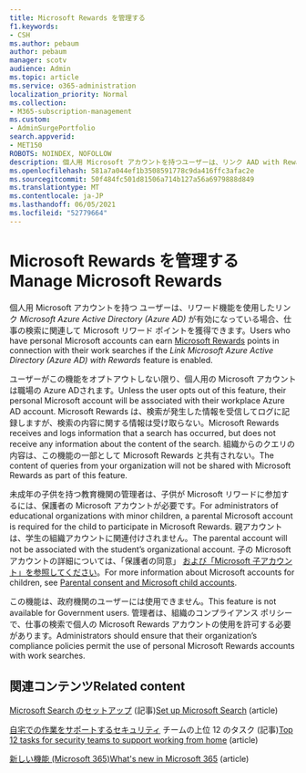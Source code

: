 ```yaml
---
title: Microsoft Rewards を管理する
f1.keywords:
- CSH
ms.author: pebaum
author: pebaum
manager: scotv
audience: Admin
ms.topic: article
ms.service: o365-administration
localization_priority: Normal
ms.collection:
- M365-subscription-management
ms.custom:
- AdminSurgePortfolio
search.appverid:
- MET150
ROBOTS: NOINDEX, NOFOLLOW
description: 個人用 Microsoft アカウントを持つユーザーは、リンク AAD with Rewards 機能が有効になっている場合、仕事の検索に関連して Microsoft リワード ポイントを獲得できます。
ms.openlocfilehash: 581a7a044ef1b3508591778c9da416ffc3afac2e
ms.sourcegitcommit: 50f484fc501d81506a714b127a56a6979888d849
ms.translationtype: MT
ms.contentlocale: ja-JP
ms.lasthandoff: 06/05/2021
ms.locfileid: "52779664"
---
```

# <a name="manage-microsoft-rewards"></a><span data-ttu-id="669e8-103">Microsoft Rewards を管理する</span><span class="sxs-lookup"><span data-stu-id="669e8-103">Manage Microsoft Rewards</span></span>

<span data-ttu-id="669e8-104">個人用 Microsoft アカウントを持つ [](https://www.microsoft.com/rewards)ユーザーは、リワード機能を使用したリンク *Microsoft Azure Active Directory (Azure AD)* が有効になっている場合、仕事の検索に関連して Microsoft リワード ポイントを獲得できます。</span><span class="sxs-lookup"><span data-stu-id="669e8-104">Users who have personal Microsoft accounts can earn [Microsoft Rewards](https://www.microsoft.com/rewards) points in connection with their work searches if the *Link Microsoft Azure Active Directory (Azure AD) with Rewards* feature is enabled.</span></span>

<span data-ttu-id="669e8-105">ユーザーがこの機能をオプトアウトしない限り、個人用の Microsoft アカウントは職場の Azure ADされます。</span><span class="sxs-lookup"><span data-stu-id="669e8-105">Unless the user opts out of this feature, their personal Microsoft account will be associated with their workplace Azure AD account.</span></span> <span data-ttu-id="669e8-106">Microsoft Rewards は、検索が発生した情報を受信してログに記録しますが、検索の内容に関する情報は受け取らない。</span><span class="sxs-lookup"><span data-stu-id="669e8-106">Microsoft Rewards receives and logs information that a search has occurred, but does not receive any information about the content of the search.</span></span> <span data-ttu-id="669e8-107">組織からのクエリの内容は、この機能の一部として Microsoft Rewards と共有されない。</span><span class="sxs-lookup"><span data-stu-id="669e8-107">The content of queries from your organization will not be shared with Microsoft Rewards as part of this feature.</span></span>

<span data-ttu-id="669e8-108">未成年の子供を持つ教育機関の管理者は、子供が Microsoft リワードに参加するには、保護者の Microsoft アカウントが必要です。</span><span class="sxs-lookup"><span data-stu-id="669e8-108">For administrators of educational organizations with minor children, a parental Microsoft account is required for the child to participate in Microsoft Rewards.</span></span> <span data-ttu-id="669e8-109">親アカウントは、学生の組織アカウントに関連付けされません。</span><span class="sxs-lookup"><span data-stu-id="669e8-109">The parental account will not be associated with the student’s organizational account.</span></span> <span data-ttu-id="669e8-110">子の Microsoft アカウントの詳細については、「保護者の同意」 [および「Microsoft 子アカウント」を参照してください](https://support.microsoft.com/account-billing/c6951746-8ee5-8461-0809-fbd755cd902e)。</span><span class="sxs-lookup"><span data-stu-id="669e8-110">For more information about Microsoft accounts for children, see [Parental consent and Microsoft child accounts](https://support.microsoft.com/account-billing/c6951746-8ee5-8461-0809-fbd755cd902e).</span></span>

<span data-ttu-id="669e8-111">この機能は、政府機関のユーザーには使用できません。</span><span class="sxs-lookup"><span data-stu-id="669e8-111">This feature is not available for Government users.</span></span> <span data-ttu-id="669e8-112">管理者は、組織のコンプライアンス ポリシーで、仕事の検索で個人の Microsoft Rewards アカウントの使用を許可する必要があります。</span><span class="sxs-lookup"><span data-stu-id="669e8-112">Administrators should ensure that their organization’s compliance policies permit the use of personal Microsoft Rewards accounts with work searches.</span></span>

## <a name="related-content"></a><span data-ttu-id="669e8-113">関連コンテンツ</span><span class="sxs-lookup"><span data-stu-id="669e8-113">Related content</span></span>

<span data-ttu-id="669e8-114">[Microsoft Search のセットアップ](/microsoftsearch/setup-microsoft-search) (記事)</span><span class="sxs-lookup"><span data-stu-id="669e8-114">[Set up Microsoft Search](/microsoftsearch/setup-microsoft-search) (article)</span></span>

<span data-ttu-id="669e8-115">[自宅での作業をサポートするセキュリティ](../../security/top-security-tasks-for-remote-work.md) チームの上位 12 のタスク (記事)</span><span class="sxs-lookup"><span data-stu-id="669e8-115">[Top 12 tasks for security teams to support working from home](../../security/top-security-tasks-for-remote-work.md) (article)</span></span>

<span data-ttu-id="669e8-116">[新しい機能 (Microsoft 365)](https://support.microsoft.com/office/what-s-new-in-microsoft-365-95c8d81d-08ba-42c1-914f-bca4603e1426)</span><span class="sxs-lookup"><span data-stu-id="669e8-116">[What's new in Microsoft 365](https://support.microsoft.com/office/what-s-new-in-microsoft-365-95c8d81d-08ba-42c1-914f-bca4603e1426) (article)</span></span>


